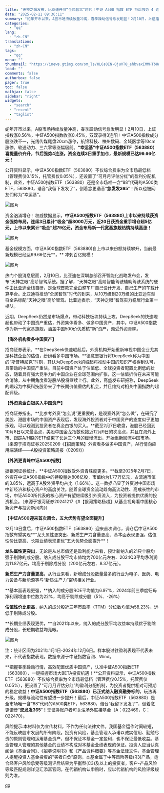 ```yaml
---
title: "天神之眼发布，比亚迪开创“全民智驾”时代！中证 A500 指数 ETF 节后强势 4 连涨，深挖全球资管巨头的“说”和“做”：重仓资产大揭秘"
date: "2025-02-11 09:36:11"
summary: "蛇年开市以来，A股市场持续放量冲高，春季躁动信号愈发明显！2月10日，上证指数涨0.56%，中证A5..."
categories:
  - "qq"
lang:
  - "zh-CN"
translations:
  - "zh-CN"
tags:
  - "qq"
menu: ""
thumbnail: "https://inews.gtimg.com/om_ls/OL6sOIN-0juVT8_ehbvaxIMMHTbUwcvLvmp7fr4jZ_tmgAA_640360/0"
lead: ""
comments: false
authorbox: false
pager: true
toc: false
mathjax: false
sidebar: "right"
widgets:
  - "search"
  - "recent"
  - "taglist"
---
```


蛇年开市以来，A股市场持续放量冲高，春季躁动信号愈发明显！2月10日，上证指数涨0.56%，中证A500指数收涨0.45%，双双录得3连阳！中证A500指数成分股涨跌不一，光线传媒尾盘20cm涨停，航锦科技、神州数码、金域医学等10cm涨停，软通动力、三六零等涨幅居前。**“幸运基”中证A500指数ETF（563880）喜提量价齐升，节后强势4连涨，资金连续3日重手加仓，最新规模已达99.66亿元**！

公开资料显示，中证A500指数ETF（563880）不仅综合费率为全市场最低档（管理费仅0.15%，托管费仅0.05%），还设置了“可月月评估分红”的盈利分配机制，此外，中证A500指数ETF（563880）还是全市场唯一含“88”代码的A500类ETF，563880，谐音“我留下发发了”，倒着念更谐音“**您发发365**”！所以也被网友们称为“幸运基”。

![图片](https://inews.gtimg.com/om_bt/ORZvCL0uF0bNe286_U30qPdykdf7NO7TzjUZCqlrbyB_cAA/641)

资金汹涌增仓！权威数据显示，**中证A500指数ETF（563880)上市以来持续获资金强势布局，连续3日累计“吸金”超8000万元，近20日获资金重手增仓超5亿元，上市以来累计“吸金”超79亿元，资金布局新一代宽基旗舰热情持续高涨！**

![图片](https://inews.gtimg.com/om_bt/OZQYKqBJNkgE7cNYs20BsbN47MAMLo4upVZxK2mEwPFmcAA/641)

基金规模方面，中证A500指数ETF（563880)自上市以来份额持续攀升，当前最新规模已经达99.66亿元**，** 冲刺百亿规模！

![图片](https://inews.gtimg.com/om_bt/OF1EJ11aHe2YEk_ZmR-_ph4aQsly-HOjxbABMyyvF7ln8AA/641)

热门个股消息层面，2月10日，比亚迪在深圳总部召开智能化战略发布会，发布“天神之眼”高阶智驾系统。据了解，“天神之眼”高阶智能驾驶辅助驾驶系统的硬件由比亚迪全栈自研，是全球首款完全由整车厂自己设计开发、自己生产的车载计算平台。比亚迪将推动“全民智驾”时代的到来，从10万级到20万级的比亚迪车型将全系标配“天神之眼”高阶智驾。比亚迪表示，“天神之眼”智驾实力稳居行业第一梯队。

近期，DeepSeek仍然是市场爆点，带动科技板块持续上攻。DeepSeek的快速崛起也带动了中国资产重估，外资集体看多、做多中国资产，其中，中证A500指数作为新一代宽基旗舰，涵盖中国500价优质核“新”资产，颇受外资青睐。

**【海外机构看多中国资产】**

招商证券表示，**在DeepSeek快速崛起后，外资机构开始重新审视中国企业尤其是科技企业的估值，纷纷看多中国市场。**德意志银行将DeepSeek称为中国的“斯普特尼克”时刻，其认为DeepSeek的崛起将推动中国的知识产权得到认可，且带动的中国资产重估。目前中国资产处于估值低、全球投资者配置比例低的状态，随着具有强大竞争力的中国企业在全球范围内扩张，这一估值折价在未来可能会消除，从中期角度看港股/A股将继续上行。此外，高盛发布研报称，DeepSeek的崛起为中概科技股带来了中长期价值重估的机会，并且维持对相关中国指数的超配评级。

**【外资真金白银买入中国资产】**

招商证券指出，**比参考外资“怎么说”更重要的，是观察外资“怎么做”，在研究了美股、港股市场的中国资产表现后，发现海外投资者对于中国资产的态度似乎更加乐观，可以观测到投资者在真金白银的买入。**截至2月7日收盘，港股已经回到10月8日以来最高点，美股中国金龙指数也接近12月9日的次高点，并且在海外上市、跟踪A/H股的ETF结束了长达三个月的缓慢流出，开始重新回流中国市场。（来源于招商证券20250209《【招商策略】外资看多做多中国资产，AI行情向应用端演绎——A股投资策略周报（0209)》）

**【外资更青睐中证A500指数】**

据银河证券统计，**中证A500指数受外资青睐度更多。**截至2025年2月7日，外资在中证A500指数中的持股量达806亿股，市值约为1.77万亿元，占流通市值的3.85%，远高于A股外资平均占比（1.66%）。这一数据凸显了外资对中国市场中新经济和核心资产的高度关注。随着全球资金流动趋向高流动性、高成长性的市场，中证A500所代表的核心资产有望继续吸引外资流入，为投资者提供优质的投资机会。（来源于银河证券20241217《#【银河策略杨超】从基金视角看中国核心新资产与投资新风向》）

**【中证A500迎来首次调仓，五大优势有望全面提升】**

12月13日盘后，中证A500指数ETF（563880）迎来首次调仓，调仓后中证A500指数有望实现**“龙头属性更突出、新质生产力含量更高、基本面表现更强，估值性价比更高、长期业绩表现更优”五大优势全面提升**！

**龙头属性更突出**，无论是从总市值还是盈利能力来看，预计新纳入的21只个股均强于剔除的成分股。纳入成分股平均市值均为700亿元左右、2024Q3平均净利润为11.87亿元，均高于剔除成分股（200亿元左右、8.37亿元）。

**新质生产力含量更高**，从行业来看，新增成分股数量最多的行业为电子、医药、电力设备与新能源等与“新质生产力”密切相关行业。

**基本面表现更强，**纳入的成分股ROE平均值为6.97%，2024年前三季度归母净利润增速中位数为22%，均高于剔除成分股（5%、-26%）

**估值性价比更高**，纳入的成分股近三年市盈率（TTM）分位数均值为58.23%，远低于剔除成分股。

**长期业绩表现更优，**自2021年以来，纳入的成分股平均收益率持续优于剔除成分股，长短期收益均亮眼。

![图片](https://inews.gtimg.com/om_bt/OoJrTgXvULpvEoi5mLp3qUPRqrX1O4lmPZCLYUs_8Fy9IAA/641)

注：统计区间为2021年1月1日-2024年12月6日。样本股过往盈利表现不代表未来，不代表指数表现。数据来源于中证指数官网、Wind。

**把握春季躁动行情，高效配置优质中国资产，认准中证A500指数ETF（563880），一键把握市场大BETA投资机遇！**公开资料显示，中证A500指数ETF（563880）不仅综合费率为全市场最低档（管理费仅0.15%，托管费仅0.05%），更设置了“可月月评估分红”的盈利分配机制，为投资者提供相对可预期的稳定收益！**中证A500指数ETF（563880）已正式纳入融资融券标的**，玩法再升级，规模与流动性有望进一步提升！最后，中证A500指数ETF（563880）是全市场唯一含“88”代码的A500类ETF，563880，谐音“我留下发发了”，倒着念更谐音“**您发发365**”！无证券账户者可关注场外联接基金（A：022469，C：022470）。

风险提示:本材料仅为宣传材料，不作为任何法律文件。我国基金运作时间较短，不能反映股市发展的所有阶段。投资有风险，基金管理人承诺以诚实信用、勤勉尽责的原则管理和运用基金资产，但不保证本基金一定盈利，也不保证最低收益。基金管理人管理的其他基金的业绩不构成对本基金业绩表现的保证。投资人应当认真阅读《基金合同》、《招募说明书》和《产品资料概要》等基金法律文件，基金管理人提醒投资人基金投资的"买者自负”原则。本基金属于中等风险等级(R3)产品，适合经客户风险承受等级测评后结果为平衡型(C3)及以上的投资者，客户-产品风险等级匹配规则详见汇添富官网。在代销机构认申购时，应以代销机构的风险评级规则为准。

[qq](https://new.qq.com/rain/a/20250211A021PP00)
